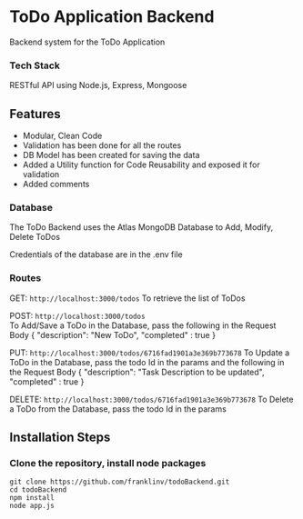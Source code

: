 # ToDo Application Backend
Backend system for the ToDo Application

### Tech Stack 
RESTful API using Node.js, Express, Mongoose
## Features
- Modular, Clean Code 
- Validation has been done for all the routes
- DB Model has been created for saving the data
- Added a Utility function for Code Reusability and exposed it for validation
- Added comments

### Database
The ToDo Backend uses the Atlas MongoDB Database to Add, Modify, Delete ToDos

Credentials of the database are in the .env file

### Routes
GET: `http://localhost:3000/todos`
To retrieve the list of ToDos

POST: `http://localhost:3000/todos`   
To Add/Save a ToDo in the Database, pass the following in the Request Body
{
 "description": "New ToDo",
 "completed" : true 
}

PUT: `http://localhost:3000/todos/6716fad1901a3e369b773678` 
To Update a ToDo in the Database, pass the todo Id in the params
and the following in the Request Body
{
 "description": "Task Description to be updated",
 "completed" : true 
}

DELETE: `http://localhost:3000/todos/6716fad1901a3e369b773678` 
To Delete a ToDo from the Database, pass the todo Id in the params
## Installation Steps
### Clone the repository, install node packages

``` 
git clone https://github.com/franklinv/todoBackend.git
cd todoBackend
npm install
node app.js
```






